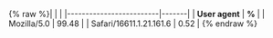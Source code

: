 {% raw %}|                         |       |
|-------------------------|-------|
| **User agent**          | **%** |
| Mozilla/5.0             | 99.48 |
| Safari/16611.1.21.161.6 | 0.52  |
<update date omitted for speed>{% endraw %}